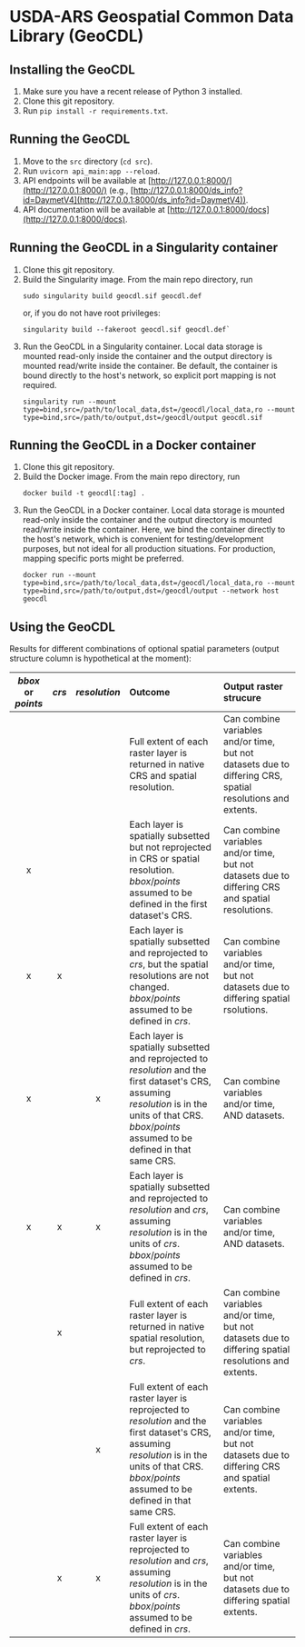 # USDA-ARS Geospatial Common Data Library (GeoCDL)

## Installing the GeoCDL

1. Make sure you have a recent release of Python 3 installed.
1. Clone this git repository.
1. Run `pip install -r requirements.txt`.


## Running the GeoCDL

1. Move to the `src` directory (`cd src`).
1. Run `uvicorn api_main:app --reload`.
1. API endpoints will be available at [http://127.0.0.1:8000/](http://127.0.0.1:8000/) (e.g., [http://127.0.0.1:8000/ds_info?id=DaymetV4](http://127.0.0.1:8000/ds_info?id=DaymetV4)).
1. API documentation will be available at [http://127.0.0.1:8000/docs](http://127.0.0.1:8000/docs).


## Running the GeoCDL in a Singularity container

1. Clone this git repository.
1. Build the Singularity image.  From the main repo directory, run
    ```
    sudo singularity build geocdl.sif geocdl.def
    ```
    or, if you do not have root privileges:
    ```
    singularity build --fakeroot geocdl.sif geocdl.def`
    ```
1. Run the GeoCDL in a Singularity container.  Local data storage is mounted read-only inside the container and the output directory is mounted read/write inside the container.  Be default, the container is bound directly to the host's network, so explicit port mapping is not required.
    ```
    singularity run --mount type=bind,src=/path/to/local_data,dst=/geocdl/local_data,ro --mount type=bind,src=/path/to/output,dst=/geocdl/output geocdl.sif
    ```


## Running the GeoCDL in a Docker container

1. Clone this git repository.
1. Build the Docker image.  From the main repo directory, run
    ```
    docker build -t geocdl[:tag] .
    ```
1. Run the GeoCDL in a Docker container.  Local data storage is mounted read-only inside the container and the output directory is mounted read/write inside the container.  Here, we bind the container directly to the host's network, which is convenient for testing/development purposes, but not ideal for all production situations.  For production, mapping specific ports might be preferred.
    ```
    docker run --mount type=bind,src=/path/to/local_data,dst=/geocdl/local_data,ro --mount type=bind,src=/path/to/output,dst=/geocdl/output --network host geocdl
    ```


## Using the GeoCDL

Results for different combinations of optional spatial parameters (output structure column is hypothetical at the moment):

| *bbox* or *points*	| *crs*	| *resolution*	| Outcome 	| Output raster strucure 	|
| :---:					| :---:	| :---:			|  :---		| :---						|
| 						|		|				| Full extent of each raster layer is returned in native CRS and spatial resolution. | Can combine variables and/or time, but not datasets due to differing CRS, spatial resolutions and extents. | 
| x						|		|				| Each layer is spatially subsetted but not reprojected in CRS or spatial resolution. *bbox*/*points* assumed to be defined in the first dataset's CRS.| Can combine variables and/or time, but not datasets due to differing CRS and spatial resolutions. |
| x						| x		|				| Each layer is spatially subsetted and reprojected to *crs*, but the spatial resolutions are not changed. *bbox*/*points* assumed to be defined in *crs*.| Can combine variables and/or time, but not datasets due to differing spatial rsolutions. |
| x						|		| x				| Each layer is spatially subsetted and reprojected to *resolution* and the first dataset's CRS, assuming *resolution* is in the units of that CRS. *bbox*/*points* assumed to be defined in that same CRS.| Can combine variables and/or time, AND datasets. |
| x						| x		| x				| Each layer is spatially subsetted and reprojected to *resolution* and *crs*, assuming *resolution* is in the units of *crs*. *bbox*/*points* assumed to be defined in *crs*.| Can combine variables and/or time, AND datasets. |
| 						| x		|				| Full extent of each raster layer is returned in native spatial resolution, but reprojected to *crs*. | Can combine variables and/or time, but not datasets due to differing spatial resolutions and extents. |
| 						|		| x				| Full extent of each raster layer is reprojected to *resolution* and the first dataset's CRS, assuming *resolution* is in the units of that CRS. *bbox*/*points* assumed to be defined in that same CRS. | Can combine variables and/or time, but not datasets due to differing CRS and spatial extents. |
| 						| x		| x				| Full extent of each raster layer is reprojected to *resolution* and *crs*, assuming *resolution* is in the units of *crs*. *bbox*/*points* assumed to be defined in *crs*. | Can combine variables and/or time, but not datasets due to differing spatial extents. |
